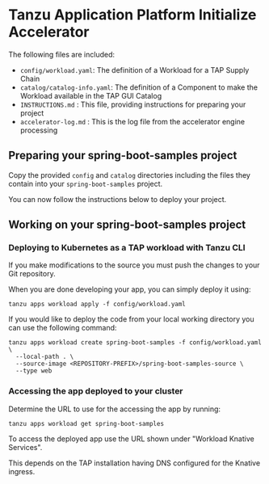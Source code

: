 # Tanzu Application Platform Initialize Accelerator

The following files are included:
- `config/workload.yaml`: The definition of a Workload for a TAP Supply Chain
- `catalog/catalog-info.yaml`: The definition of a Component to make the Workload available in the TAP GUI Catalog
- `INSTRUCTIONS.md` : This file, providing instructions for preparing your project
- `accelerator-log.md` : This is the log file from the accelerator engine processing

## Preparing your spring-boot-samples project

Copy the provided `config` and `catalog` directories including the files they contain into your `spring-boot-samples` project.

You can now follow the instructions below to deploy your project.

## Working on your spring-boot-samples project

### Deploying to Kubernetes as a TAP workload with Tanzu CLI

If you make modifications to the source you must push the changes to your Git repository.

When you are done developing your app, you can simply deploy it using:

```
tanzu apps workload apply -f config/workload.yaml
```

If you would like to deploy the code from your local working directory you can use the following command:

```
tanzu apps workload create spring-boot-samples -f config/workload.yaml \
  --local-path . \
  --source-image <REPOSITORY-PREFIX>/spring-boot-samples-source \
  --type web
```

### Accessing the app deployed to your cluster

Determine the URL to use for the accessing the app by running:

```
tanzu apps workload get spring-boot-samples
```

To access the deployed app use the URL shown under "Workload Knative Services".

This depends on the TAP installation having DNS configured for the Knative ingress.
